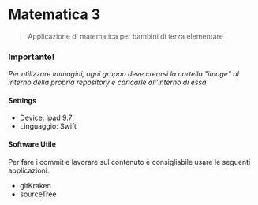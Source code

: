 # Matematica 3
>Applicazione di matematica per bambini di terza elementare



### Importante! 

*Per utilizzare immagini, ogni gruppo deve crearsi la cartella "image" al interno della propria repository e caricarle all'interno di essa*

#### Settings
- Device: ipad 9.7
- Linguaggio: Swift 
#### Software Utile
Per fare i commit e lavorare sul contenuto è consigliabile usare le seguenti applicazioni:
- gitKraken
- sourceTree


